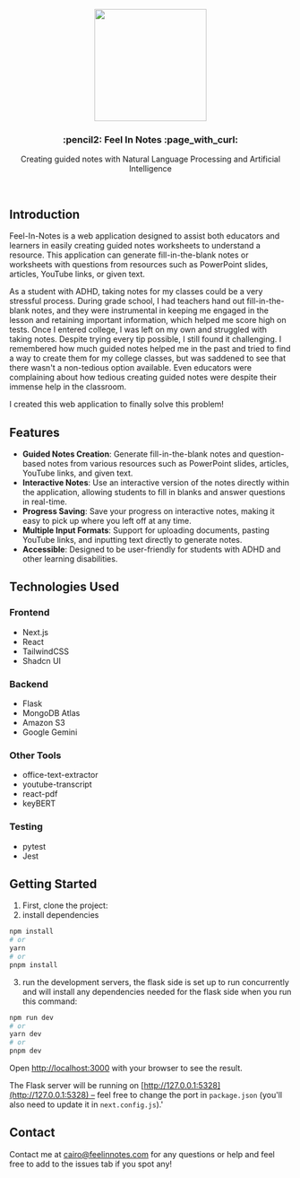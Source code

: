 <p align="center">
  <a>
    <img src="https://i.ibb.co/Y2LckdC/1.png" height="200">
    <h3 align="center">:pencil2: Feel In Notes :page_with_curl: </h3>
  </a>
</p>

<p align="center">Creating guided notes with Natural Language Processing and Artificial Intelligence </p>

<br/>

## Introduction

Feel-In-Notes is a web application designed to assist both educators and learners in easily creating guided notes worksheets to understand a resource. This application can generate fill-in-the-blank notes or worksheets with questions from resources such as PowerPoint slides, articles, YouTube links, or given text.

As a student with ADHD, taking notes for my classes could be a very stressful process. During grade school, I had teachers hand out fill-in-the-blank notes, and they were instrumental in keeping me engaged in the lesson and retaining important information, which helped me score high on tests. Once I entered college, I was left on my own and struggled with taking notes. Despite trying every tip possible, I still found it challenging. I remembered how much guided notes helped me in the past and tried to find a way to create them for my college classes, but was saddened to see that there wasn't a non-tedious option available. Even educators were complaining about how tedious creating guided notes were despite their immense help in the classroom.

I created this web application to finally solve this problem!
## Features

- **Guided Notes Creation**: Generate fill-in-the-blank notes and question-based notes from various resources such as PowerPoint slides, articles, YouTube links, and given text.
- **Interactive Notes**: Use an interactive version of the notes directly within the application, allowing students to fill in blanks and answer questions in real-time.
- **Progress Saving**: Save your progress on interactive notes, making it easy to pick up where you left off at any time.
- **Multiple Input Formats**: Support for uploading documents, pasting YouTube links, and inputting text directly to generate notes.
- **Accessible**: Designed to be user-friendly for students with ADHD and other learning disabilities.

## Technologies Used 
 ### Frontend 
  - Next.js
  -  React
  - TailwindCSS 
  - Shadcn UI

 ### Backend
 - Flask
 - MongoDB Atlas
 - Amazon S3
 - Google Gemini

### Other Tools
 - office-text-extractor
 - youtube-transcript
 - react-pdf
 - keyBERT
### Testing
- pytest
- Jest






## Getting Started


1. First, clone the project:
2. install dependencies

```bash
npm install
# or
yarn
# or
pnpm install
```

3. run the development servers, the flask side is set up to run concurrently and will install any dependencies needed for the flask side when you run this command:

```bash
npm run dev
# or
yarn dev
# or
pnpm dev
```

Open [http://localhost:3000](http://localhost:3000) with your browser to see the result.

The Flask server will be running on [http://127.0.0.1:5328](http://127.0.0.1:5328) – feel free to change the port in `package.json` (you'll also need to update it in `next.config.js`).'

## Contact 
Contact me at cairo@feelinnotes.com for any questions or help and feel free to add to the issues tab if you spot any! 
